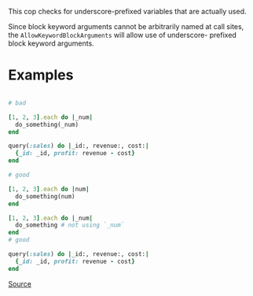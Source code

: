 
This cop checks for underscore-prefixed variables that are actually
used.

Since block keyword arguments cannot be arbitrarily named at call
sites, the `AllowKeywordBlockArguments` will allow use of underscore-
prefixed block keyword arguments.

# Examples

```ruby

# bad

[1, 2, 3].each do |_num|
  do_something(_num)
end

query(:sales) do |_id:, revenue:, cost:|
  {_id: _id, profit: revenue - cost}
end

# good

[1, 2, 3].each do |num|
  do_something(num)
end

[1, 2, 3].each do |_num|
  do_something # not using `_num`
end
# good

query(:sales) do |_id:, revenue:, cost:|
  {_id: _id, profit: revenue - cost}
end
```

[Source](http://www.rubydoc.info/gems/rubocop/RuboCop/Cop/Lint/UnderscorePrefixedVariableName)